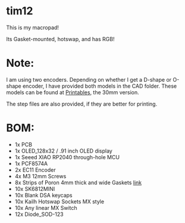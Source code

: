 # tim12

This is my macropad!

Its Gasket-mounted, hotswap, and has RGB!

# Note:

I am using two encoders. Depending on whether I get a D-shape or O-shape encoder, I have provided both models in the CAD folder. These models can be found at [Printables](https://www.printables.com/model/347536-encoder-knob/files), the 30mm version.

The step files are also provided, if they are better for printing.

# BOM:

- 1x PCB
- 1x OLED_128x32 / .91 inch OLED display
- 1x Seeed XIAO RP2040 through-hole MCU
- 1x PCF8574A
- 2x EC11 Encoder
- 4x M3 12mm Screws
- 8x Strips of Poron 4mm thick and wide Gaskets [link](https://a.aliexpress.com/_mOW7uDW)
- 10x SK6812MINI
- 10x Blank DSA keycaps
- 10x Kailh Hotswap Sockets MX style
- 10x Any linear MX Switch
- 12x Diode_SOD-123
